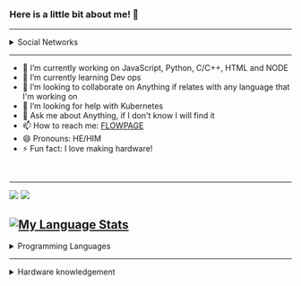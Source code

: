 ### Here is a little bit about me! 👋

---

<details>
  <summary>Social Networks</summary>
<img src="https://img.shields.io/youtube/channel/subscribers/UCkUVtI_YNQcbddwvNnhSuWA?style=social">
<img src="https://img.shields.io/twitch/status/RubenCostaLivestream?style=social">
<img src="https://img.shields.io/github/followers/rubencosta13?style=social">
</details>

---

- 🔭 I’m currently working on JavaScript, Python, C/C++, HTML and NODE
- 🌱 I’m currently learning Dev ops
- 👯 I’m looking to collaborate on Anything if relates with any language that I'm working on
- 🤔 I’m looking for help with Kubernetes
- 💬 Ask me about Anything, if I don't know I will find it
- 📫 How to reach me: [FLOWPAGE](https://flow.page/rubencostaen)
- 😄 Pronouns: HE/HIM
- ⚡ Fun fact: I love making hardware!

<br/>

---
<img src="https://github-readme-stats.vercel.app/api?username=rubencosta13&&show_icons=true&title_color=ffffff&icon_color=bb2acf&text_color=daf7dc&bg_color=151515">
<a href="https://wakatime.com"><img src="https://wakatime.com/share/@960b37f8-fbc7-4692-848e-ae26c37a026e/436544ff-70d2-4132-abf3-437c27f5cada.png" /></a>

[![My Language Stats](https://github-readme-stats.vercel.app/api/top-langs?layout=compact&username=rubencosta13&title_color=58a6ff&icon_color=58a6ff&text_color=C9D1D9&bg_color=0D1117&border_color=30363D&show_icons=true&count_private=true&show_all_commits=true)]()
---

<details>
  <summary>Programming Languages</summary>
<div>Icons made by <a href="https://www.flaticon.com/authors/pixel-perfect" title="Pixel perfect">Pixel perfect</a> from <a href="https://www.flaticon.com/" title="Flaticon">www.flaticon.com</a></div>
<div>Node Icon has made by <a href="https://www.iconfinder.com/Flatart" title="Icon Finder">Flatart</a> from <a href="https://www.iconfinder.com/" title="IconFinder">https://www.iconfinder.com/</a></div>
  


<img src="https://www.flaticon.com/svg/vstatic/svg/732/732190.svg?token=exp=1618005161~hmac=6ee462579f5222df6aece4174c47ad5a" width="150" height="150"><img src="https://www.flaticon.com/svg/vstatic/svg/888/888859.svg?token=exp=1618005341~hmac=4d8245a52552e6f2f7dee0bd8704b315" width="150" height="150"><img src="https://www.flaticon.com/svg/vstatic/svg/1199/1199124.svg?token=exp=1618005635~hmac=249b6771f45df4da09b7da3b4789e532" width="150"
 height="150"><img src="https://www.flaticon.com/svg/vstatic/svg/2807/2807255.svg?token=exp=1618005977~hmac=e18ed08fda4d44d64a78f68015fda606" width="150" height="150"><img src="https://www.flaticon.com/svg/vstatic/svg/2807/2807732.svg?token=exp=1618006132~hmac=7ec56c89d3f01f34a7cdd2bc64aaaa60" width="150" height="150"><img src="https://cdn4.iconfinder.com/data/icons/logos-and-brands/512/233_Node_Js_logo-512.png" width="150" height="150">
 </details>
 
 --- 


<details>
  <summary>Hardware knowledgement</summary>
  
  I have already:<br>
  -Build, diagnosed, and successfully fixed hardware issues, majorly in computers.<br>
  -Developed my own hardware (PCB's)
 </detais>
<!--START_SECTION:waka-->
<!--END_SECTION:waka-->

![](https://komarev.com/ghpvc/?username=rubencosta13&color=green)


